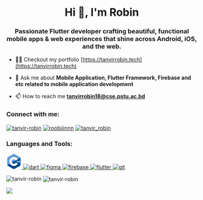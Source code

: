 <h1 align="center">Hi 👋, I'm Robin</h1>
<h3 align="center">Passionate Flutter developer crafting beautiful, functional mobile apps & web experiences that shine across Android, iOS, and the web.</h3>

- 👨‍💻 Checkout my portfolio [https://tanvirrobin.tech](https://tanvirrobin.tech)

- 💬 Ask me about **Mobile Application, Flutter Framework, Firebase and etc related to mobile application development**

- 📫 How to reach me **tanvirrobin18@cse.pstu.ac.bd**

<h3 align="left">Connect with me:</h3>
<p align="left">
<a href="https://linkedin.com/in/tanvir-robin" target="blank"><img align="center" src="https://raw.githubusercontent.com/rahuldkjain/github-profile-readme-generator/master/src/images/icons/Social/linked-in-alt.svg" alt="tanvir-robin" height="30" width="40" /></a>
<a href="https://fb.com/roobiiinnn" target="blank"><img align="center" src="https://raw.githubusercontent.com/rahuldkjain/github-profile-readme-generator/master/src/images/icons/Social/facebook.svg" alt="roobiiinnn" height="30" width="40" /></a>
<a href="https://codeforces.com/profile/tanvir_robin" target="blank"><img align="center" src="https://raw.githubusercontent.com/rahuldkjain/github-profile-readme-generator/master/src/images/icons/Social/codeforces.svg" alt="tanvir_robin" height="30" width="40" /></a>
</p>

<h3 align="left">Languages and Tools:</h3>
<p align="left"> <a href="https://www.w3schools.com/cpp/" target="_blank" rel="noreferrer"> <img src="https://raw.githubusercontent.com/devicons/devicon/master/icons/cplusplus/cplusplus-original.svg" alt="cplusplus" width="40" height="40"/> </a> <a href="https://dart.dev" target="_blank" rel="noreferrer"> <img src="https://www.vectorlogo.zone/logos/dartlang/dartlang-icon.svg" alt="dart" width="40" height="40"/> </a> <a href="https://www.figma.com/" target="_blank" rel="noreferrer"> <img src="https://www.vectorlogo.zone/logos/figma/figma-icon.svg" alt="figma" width="40" height="40"/> </a> <a href="https://firebase.google.com/" target="_blank" rel="noreferrer"> <img src="https://www.vectorlogo.zone/logos/firebase/firebase-icon.svg" alt="firebase" width="40" height="40"/> </a> <a href="https://flutter.dev" target="_blank" rel="noreferrer"> <img src="https://www.vectorlogo.zone/logos/flutterio/flutterio-icon.svg" alt="flutter" width="40" height="40"/> </a> <a href="https://git-scm.com/" target="_blank" rel="noreferrer"> <img src="https://www.vectorlogo.zone/logos/git-scm/git-scm-icon.svg" alt="git" width="40" height="40"/> </a> </p>

<p><img align="left" src="https://github-readme-stats.vercel.app/api/top-langs?username=tanvir-robin&show_icons=true&locale=en&layout=compact" alt="tanvir-robin" /></p>

<p>&nbsp;<img align="center" src="https://github-readme-stats.vercel.app/api?username=tanvir-robin&show_icons=true&locale=en" alt="tanvir-robin" /></p>




![](https://raw.githubusercontent.com/tanvir-robin/cf-stats/main/output/light_card.svg#gh-dark-mode-only)
